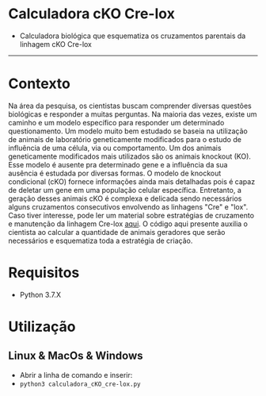# Calculadora cKO Cre-lox
* Calculadora biológica que esquematiza os cruzamentos parentais da linhagem cKO Cre-lox
---

# Contexto
Na área da pesquisa, os cientistas buscam comprender diversas questões biológicas e responder a muitas perguntas. Na maioria das vezes, existe um caminho e um modelo específico para responder um determinado questionamento. Um modelo muito bem estudado se baseia na utilização de animais de laboratório geneticamente modificados para o estudo de influência de uma célula, via ou comportamento.
Um dos animais geneticamente modificados mais utilizados são os animais knockout (KO). Esse modelo é ausente pra determinado gene e a influência da sua ausência é estudada por diversas formas. O modelo de knockout condicional (cKO) fornece informações ainda mais detalhadas pois é capaz de deletar um gene em uma população celular específica.
Entretanto, a geração desses animais cKO é complexa e delicada sendo necessários alguns cruzamentos consecutivos envolvendo as linhagens "Cre" e "lox". Caso tiver interesse, pode ler um material sobre estratégias de cruzamento e manutenção da linhagem Cre-lox [aqui](https://www.jax.org/news-and-insights/jax-blog/2011/september/cre-lox-breeding).
O código aqui presente auxilia o cientista ao calcular a quantidade de animais geradores que serão necessários e esquematiza toda a estratégia de criação.

# Requisitos
* Python 3.7.X

# Utilização
## Linux & MacOs & Windows
* Abrir a linha de comando e inserir:
* `python3 calculadora_cKO_cre-lox.py`

